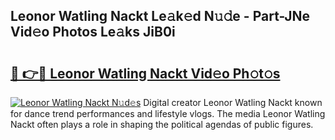 ## Leonor Watling Nackt Le𝚊k𝚎d N𝚞𝚍e - Part-JNe Vid𝚎o Photos Le𝚊ks JiB0i

# <h2><a href="http://fb62zmd.evod.top/?m=Leonor+Watling+Nackt">🔗 👉🔴 Leonor Watling Nackt Vid𝚎o Ph𝚘t𝚘s</a></h2>

[![Leonor Watling Nackt N𝚞d𝚎s](https://i.imgur.com/8V9OHl7.gif)](http://fb62zmd.evod.top/?m=Leonor+Watling+Nackt)
Digital creator Leonor Watling Nackt known for dance trend performances and lifestyle vlogs. The media Leonor Watling Nackt often plays a role in shaping the political agendas of public figures. 
